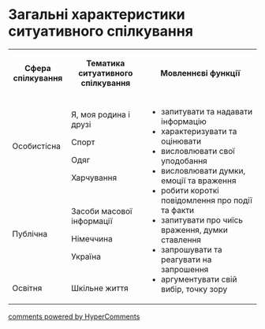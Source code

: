 <div id="hypercomments_widget" class="js-hypercomments-widget invisible"></div>

# Загальні характеристики ситуативного спілкування

<table width="661">
<tbody>
<tr>
<td style="text-align: center;" width="113">
<p><strong>Сфера спілкування</strong></p>
</td>
<td style="text-align: center;" width="208">
<p><strong>Тематика ситуативного спілкування</strong></p>
</td>
<td style="text-align: center;" width="340">
<p><strong>Мовленнєві функції</strong></p>
</td>
</tr>
<tr>
<td width="113">
<p>Особистісна</p>
</td>
<td width="208">
<p>Я, моя родина і друзі</p>
<p>Спорт</p>
<p>Одяг</p>
<p>Харчування</p>
</td>
<td rowspan="3" width="340">
<ul>
<li>запитувати та надавати інформацію</li>
<li>характеризувати та оцінювати</li>
<li>висловлювати свої уподобання</li>
<li>висловлювати думки, емоції та враження</li>
<li>робити короткі повідомлення про події та факти</li>
<li>запитувати про чиїсь враження, думки ставлення</li>
<li>запрошувати та реагувати на запрошення</li>
<li>аргументувати свій вибір, точку зору</li>
</ul>
</td>
</tr>
<tr>
<td width="113">
<p>Публічна</p>
</td>
<td width="208">
<p>Засоби масової інформації</p>
<p>Німеччина</p>
<p>Україна</p>
</td>
</tr>
<tr>
<td width="113">
<p>Освітня</p>
</td>
<td width="208">
<p>Шкільне життя</p>
</td>
</tr>
</tbody>
</table>

<div class="js-hypercomments-container">
    <a href="http://hypercomments.com" class="hc-link" title="comments widget">comments powered by HyperComments</a>
</div>